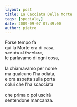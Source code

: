 ```yaml
---
layout: post
title: La Cacciata Della Morte
tags: [speciale,]
date: 2009-09-07 07:49:00
author: pietro
---
```

Forse tempo fa<br/>qui la Morte era di casa,<br/>seduta al focolare,<br/>le parlavamo di ogni cosa,<br/><br/>la chiamavamo per nome<br/>ma qualcuno l'ha odiata,<br/>e ora aspetta sulla porta<br/>colui che l'ha scacciata<br/><br/>che prima o poi uscirà<br/>sentendone mancanza.

